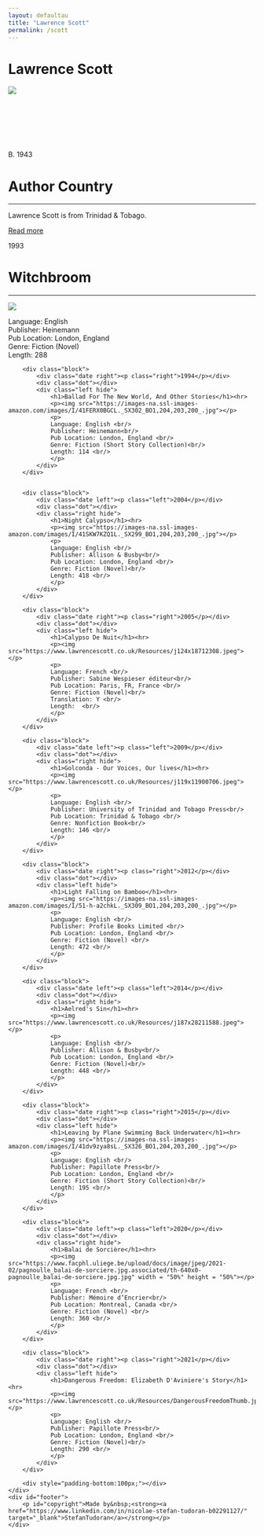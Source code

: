 ```yaml
---
layout: defaultau
title: "Lawrence Scott"
permalink: /scott
---
```

<!-- partial:index.partial.html -->
<div class="content">
    <h1>Lawrence Scott</h1>
    <div class="quote">
        <div><img src="https://www.lawrencescott.co.uk/Resources/item1a1.jpeg" class="logo"></div>
    </div>
    <div class="timeline">
        <div style="padding-bottom:100px;"></div>
        <div class="block">
            <div class="date right"><p class="right">B. 1943</p></div>
            <div class="dot"></div>
            <div class="left first">
                <h1>Author Country</h1><hr>
            <p>Lawrence Scott is from Trinidad & Tobago.</p>
                <a href="https://en.wikipedia.org/wiki/Lawrence_Scott" target="_blank">Read more</a>
            </div>
        </div>
        <div class="block">
            <div class="date left"><p class="left">1993</p></div>
            <div class="dot"></div>
            <div class="right">
                <h1>Witchbroom</h1><hr>
                <p><img src="https://www.lawrencescott.co.uk/Resources/j169x26612315.jpeg"></p>
                <p>
                Language: English <br/>
                Publisher: Heinemann<br/>
                Pub Location: London, England <br/>
                Genre: Fiction (Novel)<br/>
                Length: 288 <br/>
                </p>
            </div>
        </div>

        <div class="block">
            <div class="date right"><p class="right">1994</p></div>
            <div class="dot"></div>
            <div class="left hide">
                <h1>Ballad For The New World, And Other Stories</h1><hr>
                <p><img src="https://images-na.ssl-images-amazon.com/images/I/41FERX0BGCL._SX302_BO1,204,203,200_.jpg"></p>
                <p>
                Language: English <br/>
                Publisher: Heinemann<br/>
                Pub Location: London, England <br/>
                Genre: Fiction (Short Story Collection)<br/>
                Length: 114 <br/>
                </p>
            </div>
        </div>


        <div class="block">
            <div class="date left"><p class="left">2004</p></div>
            <div class="dot"></div>
            <div class="right hide">
                <h1>Night Calypso</h1><hr>
                <p><img src="https://images-na.ssl-images-amazon.com/images/I/41SKW7KZQ1L._SX299_BO1,204,203,200_.jpg"></p>
                <p>
                Language: English <br/>
                Publisher: Allison & Busby<br/>
                Pub Location: London, England <br/>
                Genre: Fiction (Novel)<br/>
                Length: 418 <br/>
                </p>
            </div>
        </div>

        <div class="block">
            <div class="date right"><p class="right">2005</p></div>
            <div class="dot"></div>
            <div class="left hide">
                <h1>Calypso De Nuit</h1><hr>
                <p><img src="https://www.lawrencescott.co.uk/Resources/j124x18712308.jpeg"></p>
                <p>
                Language: French <br/>
                Publisher: Sabine Wespieser éditeur<br/>
                Pub Location: Paris, FR, France <br/>
                Genre: Fiction (Novel)<br/>
                Translation: Y <br/>
                Length:  <br/>
                </p>
            </div>
        </div>

        <div class="block">
            <div class="date left"><p class="left">2009</p></div>
            <div class="dot"></div>
            <div class="right hide">
                <h1>Golconda - Our Voices, Our lives</h1><hr>
                <p><img src="https://www.lawrencescott.co.uk/Resources/j119x11900706.jpeg"></p>
                <p>
                Language: English <br/>
                Publisher: University of Trinidad and Tobago Press<br/>
                Pub Location: Trinidad & Tobago <br/>
                Genre: Nonfiction Book<br/>
                Length: 146 <br/>
                </p>
            </div>
        </div>

        <div class="block">
            <div class="date right"><p class="right">2012</p></div>
            <div class="dot"></div>
            <div class="left hide">
                <h1>Light Falling on Bamboo</h1><hr>
                <p><img src="https://images-na.ssl-images-amazon.com/images/I/51-h-a2chkL._SX309_BO1,204,203,200_.jpg"></p>
                <p>
                Language: English <br/>
                Publisher: Profile Books Limited <br/>
                Pub Location: London, England <br/>
                Genre: Fiction (Novel) <br/>
                Length: 472 <br/>
                </p>
            </div>
        </div>

        <div class="block">
            <div class="date left"><p class="left">2014</p></div>
            <div class="dot"></div>
            <div class="right hide">
                <h1>Aelred's Sin</h1><hr>
                <p><img src="https://www.lawrencescott.co.uk/Resources/j187x28211588.jpeg"></p>
                <p>
                Language: English <br/>
                Publisher: Allison & Busby<br/>
                Pub Location: London, England <br/>
                Genre: Fiction (Novel)<br/>
                Length: 448 <br/>
                </p>
            </div>
        </div>

        <div class="block">
            <div class="date right"><p class="right">2015</p></div>
            <div class="dot"></div>
            <div class="left hide">
                <h1>Leaving by Plane Swimming Back Underwater</h1><hr>
                <p><img src="https://images-na.ssl-images-amazon.com/images/I/41dv9zya8sL._SX326_BO1,204,203,200_.jpg"></p>
                <p>
                Language: English <br/>
                Publisher: Papillote Press<br/>
                Pub Location: London, England <br/>
                Genre: Fiction (Short Story Collection)<br/>
                Length: 195 <br/>
                </p>
            </div>
        </div>

        <div class="block">
            <div class="date left"><p class="left">2020</p></div>
            <div class="dot"></div>
            <div class="right hide">
                <h1>Balai de Sorcière</h1><hr>
                <p><img src="https://www.facphl.uliege.be/upload/docs/image/jpeg/2021-02/pagnoulle_balai-de-sorciere.jpg.associated/th-640x0-pagnoulle_balai-de-sorciere.jpg.jpg" width = "50%" height = "50%"></p>
                <p>
                Language: French <br/>
                Publisher: Mémoire d’Encrier<br/>
                Pub Location: Montreal, Canada <br/>
                Genre: Fiction (Novel) <br/>
                Length: 360 <br/>
                </p>
            </div>
        </div>

        <div class="block">
            <div class="date right"><p class="right">2021</p></div>
            <div class="dot"></div>
            <div class="left hide">
                <h1>Dangerous Freedom: Elizabeth D'Aviniere's Story</h1><hr>
                <p><img src="https://www.lawrencescott.co.uk/Resources/DangerousFreedomThumb.jpg"></p>
                <p>
                Language: English <br/>
                Publisher: Papillote Press<br/>
                Pub Location: London, England <br/>
                Genre: Fiction (Novel)<br/>
                Length: 290 <br/>
                </p>
            </div>
        </div>

        <div style="padding-bottom:100px;"></div>
    </div>
    <div id="footer">
        <p id="copyright">Made by&nbsp;<strong><a href="https://www.linkedin.com/in/nicolae-stefan-tudoran-b02291127/" target="_blank">StefanTudoran</a></strong></p>
    </div>
</div>
<!-- partial -->
  <script src='https://cdnjs.cloudflare.com/ajax/libs/jquery/3.1.1/jquery.min.js'></script><script  src="assets/js/authorscript.js"></script>
</body>

